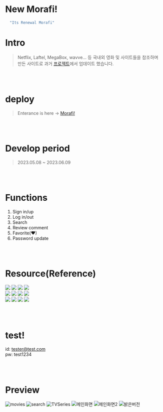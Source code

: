 # New Morafi!
```javascript
  "Its Renewal Morafi"
```

# Intro
> Netflix, Laftel, MegaBox, wavve... 등 국내외 영화 및 사이트들을 참조하며 만든 사이트로 과거 <a href="https://github.com/jackerbell/Morafi" target="_blank">프로젝트</a>에서 업데이트 했습니다.

<br>
<br>

# deploy
> Enterance is here → <a href="https://renewal-morafi.vercel.app/" target=_blank>Morafi!</a> 

<br>
<br>

# Develop period
> 2023.05.08 ~ 2023.06.09

<br>
<br>

# Functions
1. Sign in/up 
2. Log in/out
3. Search
4. Review comment
5. Favorite(♥)
6. Password update

<br>
<br>

# Resource(Reference)

<a href="https://create-react-app.dev/" target="_blank" rel="noopener noreferrer"><img src="https://img.shields.io/badge/React-61DAFB?style=flat-square&logo=react&logoColor=blue"></a>
<a href="https://reactrouter.com/" target="_blank" rel="noopener noreferrer"><img src="https://img.shields.io/badge/React--router-CA4245?style=flat-square&logo=React-router&logoColor=white"></a>
<a href="https://create-react-app.dev/" target="_blank" rel="noopener noreferrer"><img src="https://img.shields.io/badge/MUI-007FFF?style=flat-square&logo=mui&logoColor=white"></a>
<a href="https://mongoosejs.com/" target="_blank" rel="noopener noreferrer"><img src="https://img.shields.io/badge/Mongoose-880000?style=flat-square&logo=mongoose&logoColor=white"></a>
<br/>
<a href="https://expressjs.com/" target="_blank" rel="noopener noreferrer"><img src="https://img.shields.io/badge/Express-000000?style=flat-square&logo=Express&logoColor=white"></a>
<a href="https://express-validator.github.io/docs/" target="_blank" rel="noopener noreferrer"><img src="https://img.shields.io/badge/Express--validator-grey?style=flat-square&logoColor=white"></a>
<a href="https://formik.org/" target="_blank" rel="noopener noreferrer"><img src="https://img.shields.io/badge/Formik-blue?style=flat-square&logoColor=white"></a>
<a href="https://github.com/jquense/yup/" target="_blank" rel="noopener noreferrer"><img src="https://img.shields.io/badge/Yup-blue?style=flat-square&logoColor=white"></a>
<br/>
<a href="https://axios-http.com/" target="_blank" rel="noopener noreferrer"><img src="https://img.shields.io/badge/Axios-5A29E4?style=flat-square&logo=axios&logoColor=white"></a>
<a href="https://www.themoviedb.org/" target="_blank" rel="noopener noreferrer"><img src="https://img.shields.io/badge/TMDB-01B4E4?style=flat-square&logo=the movie database&logoColor=white"></a>
<a href="https://swiperjs.com/" target="_blank" rel="noopener noreferrer"><img src="https://img.shields.io/badge/Swiper-6332F6?style=flat-square&logo=swiper&logoColor=white"></a>
<a href="https://github.com/auth0/node-jsonwebtoken" target="_blank" rel="noopener noreferrer"><img src="https://img.shields.io/badge/JWT-000000?style=flat-square&logo=jsonwebtokens&logoColor=white"></a>

<br>
<br>

# test!
id: tester@test.com <br>
pw: test1234

<br>
<br>

# Preview
![movies](https://github.com/jackerbell/renewal-Morafi/assets/65724413/0f4b65c8-ff27-4d5f-a935-fcd0fa245d52)
![search](https://github.com/jackerbell/renewal-Morafi/assets/65724413/7ba0a126-ee27-4b16-8620-5f11d1e3b483)
![TVSeries](https://github.com/jackerbell/renewal-Morafi/assets/65724413/655f0311-5d7c-4618-8210-d0acd527ab88)
![메인화면](https://github.com/jackerbell/renewal-Morafi/assets/65724413/cb3bfe88-c16a-4782-a025-e02492b33804)
![메인화면2](https://github.com/jackerbell/renewal-Morafi/assets/65724413/74c53f7e-c84f-40dc-829a-c37cc542e766)
![밝은버전](https://github.com/jackerbell/renewal-Morafi/assets/65724413/333efac5-8cb3-4aad-830a-b0da2dbdbcbe)


